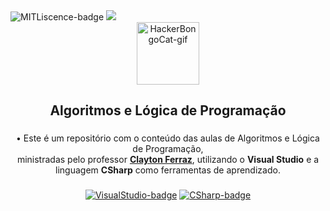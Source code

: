 <div align="left">
  <img src="https://img.shields.io/github/license/juletopi/Algoritmos_e_Logica_de_Programacao" alt="MITLiscence-badge">
  <img src="https://github-visitors-badge.glitch.me/badge?page_id=Algoritmos_e_Logica_de_Programacao.github-visitors-badge">

<div align="center">
  <a href="https://emoji.gg/emoji/1261-hackerbongocat"><img src="https://cdn3.emoji.gg/emojis/1261-hackerbongocat.gif" alt="HackerBongoCat-gif" width="100px"></a>
  <h2 align="center">Algoritmos e Lógica de Programação</h2>
 
<div align="center">

###

• Este é um repositório com o conteúdo das aulas de Algoritmos e Lógica de Programação, \
ministradas pelo professor [**Clayton Ferraz**](https://www.linkedin.com/in/claytonferraz/), utilizando o **Visual Studio** e a \
linguagem **CSharp** como ferramentas de aprendizado.
</div>

###

<div align="center">
  <a href="https://visualstudio.microsoft.com"><img src="https://img.shields.io/badge/Made%20with%20IDE:-Visual%20Studio%20-gray.svg?colorA=655BE1&amp;colorB=4F44D6&amp;style=for-the-badge" alt="VisualStudio-badge" style="max-width: 100%;"></a>
  <a href="https://www.w3schools.com/cs/cs_intro.php"><img src="https://img.shields.io/badge/And%20made%20with%20language:-CSharp%20-gray.svg?colorA=61c265&amp;colorB=4CAF50&amp;style=for-the-badge" alt="CSharp-badge" style="max-width: 100%;"></a>
</div>
